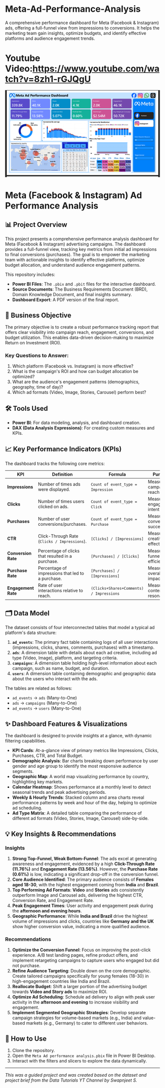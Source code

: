 # Meta-Ad-Performance-Analysis
A comprehensive performance dashboard for Meta (Facebook &amp; Instagram) ads, offering a full-funnel view from impressions to conversions. It helps the marketing team gain insights, optimize budgets, and identify effective platforms and audience engagement trends.

# Youtube Video:https://www.youtube.com/watch?v=8zh1-rGJQgU
![Meta Ad Performance Dashboard](Thumbnail.png)


# Meta (Facebook & Instagram) Ad Performance Analysis

## 📊 Project Overview

This project presents a comprehensive performance analysis dashboard for Meta (Facebook & Instagram) advertising campaigns. The dashboard provides a full-funnel view, tracking key metrics from initial ad impressions to final conversions (purchases). The goal is to empower the marketing team with actionable insights to identify effective platforms, optimize budget allocation, and understand audience engagement patterns.

This repository includes:

  * **Power BI Files**: The `.pbix` and `.pbit` files for the interactive dashboard.
  * **Source Documents**: The Business Requirements Document (BRD), Domain Knowledge Document, and final insights summary.
  * **Dashboard Export**: A PDF version of the final report.

## 🎯 Business Objective

The primary objective is to create a robust performance tracking report that offers clear visibility into campaign reach, engagement, conversions, and budget utilization. This enables data-driven decision-making to maximize Return on Investment (ROI).

### Key Questions to Answer:

1.  Which platform (Facebook vs. Instagram) is more effective?
2.  What is the campaign's ROI and how can budget allocation be optimized?
3.  What are the audience's engagement patterns (demographics, geography, time of day)?
4.  Which ad formats (Video, Image, Stories, Carousel) perform best?

## 🛠️ Tools Used

  * **Power BI**: For data modeling, analysis, and dashboard creation.
  * **DAX (Data Analysis Expressions)**: For creating custom measures and KPIs.

## 📈 Key Performance Indicators (KPIs)

The dashboard tracks the following core metrics:

| KPI               | Definition                                      | Formula                             | Purpose                        |
| ----------------- | ----------------------------------------------- | ----------------------------------- | ------------------------------ |
| **Impressions** | Number of times ads were displayed.             | `Count of event_type = Impression`  | Measure campaign reach         |
| **Clicks** | Number of times users clicked on ads.           | `Count of event_type = Click`       | Measure engagement intent      |
| **Purchases** | Number of user conversions/purchases.           | `Count of event_type = Purchase`    | Measure conversion success     |
| **CTR** | Click-Through Rate (`Clicks / Impressions`).    | `[Clicks] / [Impressions]`          | Measure ad creative effectiveness |
| **Conversion Rate** | Percentage of clicks that resulted in a purchase. | `[Purchases] / [Clicks]`            | Measure funnel efficiency      |
| **Purchase Rate** | Percentage of impressions that led to a purchase. | `[Purchases] / [Impressions]`       | Measure overall ad impact      |
| **Engagement Rate** | Rate of user interactions relative to reach.    | `(Clicks+Shares+Comments) / Impressions` | Measure content resonance      |

## 🗂️ Data Model

The dataset consists of four interconnected tables that model a typical ad platform's data structure:

1.  **`ad_events`**: The primary fact table containing logs of all user interactions (impressions, clicks, shares, comments, purchases) with a timestamp.
2.  **`ads`**: A dimension table with details about each ad creative, including ad type (Video, Image), platform, and targeting criteria.
3.  **`campaigns`**: A dimension table holding high-level information about each campaign, such as name, budget, and duration.
4.  **`users`**: A dimension table containing demographic and geographic data about the users who interact with the ads.

The tables are related as follows:

  * `ad_events` → `ads` (Many-to-One)
  * `ads` → `campaigns` (Many-to-One)
  * `ad_events` → `users` (Many-to-One)

## ✨ Dashboard Features & Visualizations

The dashboard is designed to provide insights at a glance, with dynamic filtering capabilities.

  * **KPI Cards**: At-a-glance view of primary metrics like Impressions, Clicks, Purchases, CTR, and Total Budget.
  * **Demographic Analysis**: Bar charts breaking down performance by user gender and age group to identify the most responsive audience segments.
  * **Geographic Map**: A world map visualizing performance by country, highlighting key markets.
  * **Calendar Heatmap**: Shows performance at a monthly level to detect seasonal trends and peak advertising periods.
  * **Weekly & Hourly Trends**: Stacked column and area charts reveal performance patterns by week and hour of the day, helping to optimize ad scheduling.
  * **Ad Type Matrix**: A detailed table comparing the performance of different ad formats (Video, Stories, Image, Carousel) side-by-side.

## 💡 Key Insights & Recommendations

### Insights

1.  **Strong Top-Funnel, Weak Bottom-Funnel**: The ads excel at generating awareness and engagement, evidenced by a high **Click-Through Rate (11.76%)** and **Engagement Rate (13.56%)**. However, the **Purchase Rate (0.61%)** is low, indicating a significant drop-off in the conversion funnel.
2.  **Core Audience Identified**: The primary audience consists of **Females aged 18-30**, with the highest engagement coming from **India** and **Brazil**.
3.  **Top Performing Ad Formats**: **Video** and **Stories** ads consistently outperform Image and Carousel ads, delivering the highest CTR, Conversion Rate, and Engagement Rate.
4.  **Peak Engagement Times**: User activity and engagement peak during the **afternoon and evening hours**.
5.  **Geographic Performance**: While **India and Brazil** drive the highest volume of impressions and clicks, countries like **Germany and the UK** show higher conversion value, indicating a more qualified audience.

### Recommendations

1.  **Optimize the Conversion Funnel**: Focus on improving the post-click experience. A/B test landing pages, refine product offers, and implement retargeting campaigns to capture users who engaged but did not purchase.
2.  **Refine Audience Targeting**: Double down on the core demographic. Create tailored campaigns specifically for young females (18-30) in high-engagement countries like India and Brazil.
3.  **Reallocate Budget**: Shift a larger portion of the advertising budget towards **Video and Story ads** to maximize ROI.
4.  **Optimize Ad Scheduling**: Schedule ad delivery to align with peak user activity in the **afternoon and evening** to increase visibility and engagement.
5.  **Implement Segmented Geographic Strategies**: Develop separate campaign strategies for volume-based markets (e.g., India) and value-based markets (e.g., Germany) to cater to different user behaviors.

## 🚀 How to Use

1.  Clone the repository.
2.  Open the `Meta Ad performance analysis.pbix` file in Power BI Desktop.
3.  Interact with the filters and slicers to explore the data dynamically.

-----

*This was a guided project and was created based on the dataset and project brief from the Data Tutorials YT Channel by Swapnjeet S.*
